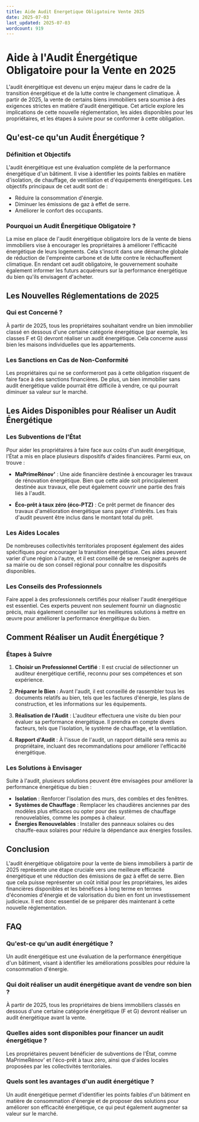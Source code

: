 ```yaml
---
title: Aide Audit Energetique Obligatoire Vente 2025
date: 2025-07-03
last_updated: 2025-07-03
wordcount: 919
---
```


# Aide à l'Audit Énergétique Obligatoire pour la Vente en 2025

L'audit énergétique est devenu un enjeu majeur dans le cadre de la transition énergétique et de la lutte contre le changement climatique. À partir de 2025, la vente de certains biens immobiliers sera soumise à des exigences strictes en matière d'audit énergétique. Cet article explore les implications de cette nouvelle réglementation, les aides disponibles pour les propriétaires, et les étapes à suivre pour se conformer à cette obligation.

## Qu'est-ce qu'un Audit Énergétique ?

### Définition et Objectifs

L'audit énergétique est une évaluation complète de la performance énergétique d'un bâtiment. Il vise à identifier les points faibles en matière d'isolation, de chauffage, de ventilation et d'équipements énergétiques. Les objectifs principaux de cet audit sont de :

- Réduire la consommation d'énergie.
- Diminuer les émissions de gaz à effet de serre.
- Améliorer le confort des occupants.

### Pourquoi un Audit Énergétique Obligatoire ?

La mise en place de l'audit énergétique obligatoire lors de la vente de biens immobiliers vise à encourager les propriétaires à améliorer l'efficacité énergétique de leurs logements. Cela s'inscrit dans une démarche globale de réduction de l'empreinte carbone et de lutte contre le réchauffement climatique. En rendant cet audit obligatoire, le gouvernement souhaite également informer les futurs acquéreurs sur la performance énergétique du bien qu'ils envisagent d'acheter.

## Les Nouvelles Réglementations de 2025

### Qui est Concerné ?

À partir de 2025, tous les propriétaires souhaitant vendre un bien immobilier classé en dessous d'une certaine catégorie énergétique (par exemple, les classes F et G) devront réaliser un audit énergétique. Cela concerne aussi bien les maisons individuelles que les appartements.

### Les Sanctions en Cas de Non-Conformité

Les propriétaires qui ne se conformeront pas à cette obligation risquent de faire face à des sanctions financières. De plus, un bien immobilier sans audit énergétique valide pourrait être difficile à vendre, ce qui pourrait diminuer sa valeur sur le marché.

## Les Aides Disponibles pour Réaliser un Audit Énergétique

### Les Subventions de l'État

Pour aider les propriétaires à faire face aux coûts d'un audit énergétique, l'État a mis en place plusieurs dispositifs d'aides financières. Parmi eux, on trouve :

- **MaPrimeRénov'** : Une aide financière destinée à encourager les travaux de rénovation énergétique. Bien que cette aide soit principalement destinée aux travaux, elle peut également couvrir une partie des frais liés à l'audit.
  
- **Éco-prêt à taux zéro (éco-PTZ)** : Ce prêt permet de financer des travaux d'amélioration énergétique sans payer d'intérêts. Les frais d'audit peuvent être inclus dans le montant total du prêt.

### Les Aides Locales

De nombreuses collectivités territoriales proposent également des aides spécifiques pour encourager la transition énergétique. Ces aides peuvent varier d'une région à l'autre, et il est conseillé de se renseigner auprès de sa mairie ou de son conseil régional pour connaître les dispositifs disponibles.

### Les Conseils des Professionnels

Faire appel à des professionnels certifiés pour réaliser l'audit énergétique est essentiel. Ces experts peuvent non seulement fournir un diagnostic précis, mais également conseiller sur les meilleures solutions à mettre en œuvre pour améliorer la performance énergétique du bien.

## Comment Réaliser un Audit Énergétique ?

### Étapes à Suivre

1. **Choisir un Professionnel Certifié** : Il est crucial de sélectionner un auditeur énergétique certifié, reconnu pour ses compétences et son expérience.

2. **Préparer le Bien** : Avant l'audit, il est conseillé de rassembler tous les documents relatifs au bien, tels que les factures d'énergie, les plans de construction, et les informations sur les équipements.

3. **Réalisation de l'Audit** : L'auditeur effectuera une visite du bien pour évaluer sa performance énergétique. Il prendra en compte divers facteurs, tels que l'isolation, le système de chauffage, et la ventilation.

4. **Rapport d'Audit** : À l'issue de l'audit, un rapport détaillé sera remis au propriétaire, incluant des recommandations pour améliorer l'efficacité énergétique.

### Les Solutions à Envisager

Suite à l'audit, plusieurs solutions peuvent être envisagées pour améliorer la performance énergétique du bien :

- **Isolation** : Renforcer l'isolation des murs, des combles et des fenêtres.
- **Systèmes de Chauffage** : Remplacer les chaudières anciennes par des modèles plus efficaces ou opter pour des systèmes de chauffage renouvelables, comme les pompes à chaleur.
- **Énergies Renouvelables** : Installer des panneaux solaires ou des chauffe-eaux solaires pour réduire la dépendance aux énergies fossiles.

## Conclusion

L'audit énergétique obligatoire pour la vente de biens immobiliers à partir de 2025 représente une étape cruciale vers une meilleure efficacité énergétique et une réduction des émissions de gaz à effet de serre. Bien que cela puisse représenter un coût initial pour les propriétaires, les aides financières disponibles et les bénéfices à long terme en termes d'économies d'énergie et de valorisation du bien en font un investissement judicieux. Il est donc essentiel de se préparer dès maintenant à cette nouvelle réglementation.

## FAQ

### Qu'est-ce qu'un audit énergétique ?

Un audit énergétique est une évaluation de la performance énergétique d'un bâtiment, visant à identifier les améliorations possibles pour réduire la consommation d'énergie.

### Qui doit réaliser un audit énergétique avant de vendre son bien ?

À partir de 2025, tous les propriétaires de biens immobiliers classés en dessous d'une certaine catégorie énergétique (F et G) devront réaliser un audit énergétique avant la vente.

### Quelles aides sont disponibles pour financer un audit énergétique ?

Les propriétaires peuvent bénéficier de subventions de l'État, comme MaPrimeRénov' et l'éco-prêt à taux zéro, ainsi que d'aides locales proposées par les collectivités territoriales.

### Quels sont les avantages d'un audit énergétique ?

Un audit énergétique permet d'identifier les points faibles d'un bâtiment en matière de consommation d'énergie et de proposer des solutions pour améliorer son efficacité énergétique, ce qui peut également augmenter sa valeur sur le marché.